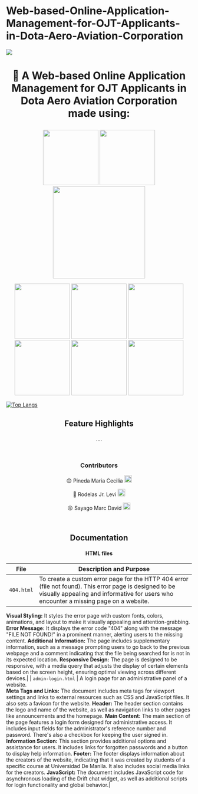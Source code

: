 # Web-based-Online-Application-Management-for-OJT-Applicants-in-Dota-Aero-Aviation-Corporation

<img src="https://i.imgur.com/ywrWCmu.jpeg">
<br>
    <h1 style="text-align: center;"><p align="center">💬 A Web-based Online Application Management for OJT Applicants in Dota Aero Aviation Corporation made using:</p></h1>
<p align="center">
    <img src="https://i.imgur.com/AafZJLN.png" width="150">
    <img src="https://i.imgur.com/k2bfXVm.png" width="150">
    <img src="https://i.imgur.com/KepRaPw.png" width="250">
</p>

<p align="center">
    <img src="https://i.imgur.com/gtaxMKh.png" width="150">
    <img src="https://i.imgur.com/qVxQNU1.png" width="150">
    <img src="https://i.imgur.com/QGDGv5x.png" width="150">
    <img src="https://i.imgur.com/uztBsTD.png" width="150">
    <img src="https://i.imgur.com/nIlpdxR.png" width="150">
    <img src="https://i.imgur.com/bqqdfpn.png" width="150">
</p>

[![Top Langs](https://github-readme-stats.vercel.app/api/top-langs/?username=LaffeyTaffey)](https://github.com/LaffeyTaffey/github-readme-stats)
<br>

<h2><p align="center">Feature Highlights</p></h2>
<p align="center">
....
</p>

<br>
    <h3 style="text-align: center;"><p align="center">Contributors</p></h3>
<p align="center"> 
    😊 Pineda Maria Cecilia
    <a href="https://www.facebook.com/Raicem.Caelia.79">
        <img src="https://img.icons8.com/color/48/000000/facebook.png" width="20">
</p>
    </a>
<p align="center">
    🤪 Rodelas Jr. Levi
    <a href="https://www.facebook.com/Danke.Danke11/">
        <img src="https://img.icons8.com/color/48/000000/facebook.png" width="20">
</p>
    </a>
<p align="center">
    😜 Sayago Marc David
    <a href="https://www.facebook.com/Naixs">
        <img src="https://img.icons8.com/color/48/000000/facebook.png" width="20">
    </a>
</p>

<br>

<h2><p align="center">Documentation</p></h2>
<h4><p align="center">HTML files</p></h4>

| File | Description and Purpose |
| --- | --- |
| `404.html` |  To create a custom error page for the HTTP 404 error (file not found). This error page is designed to be visually appealing and informative for users who encounter a missing page on a website. 
**Visual Styling:** It styles the error page with custom fonts, colors, animations, and layout to make it visually appealing and attention-grabbing. 
**Error Message:** It displays the error code "404" along with the message "FILE NOT FOUND!" in a prominent manner, alerting users to the missing content. 
**Additional Information:** The page includes supplementary information, such as a message prompting users to go back to the previous webpage and a comment indicating that the file being searched for is not in its expected location. 
**Responsive Design:** The page is designed to be responsive, with a media query that adjusts the display of certain elements based on the screen height, ensuring optimal viewing across different devices.|
| `admin-login.html` | A login page for an administrative panel of a website.  
**Meta Tags and Links:** The document includes meta tags for viewport settings and links to external resources such as CSS and JavaScript files. It also sets a favicon for the website. 
**Header:** The header section contains the logo and name of the website, as well as navigation links to other pages like announcements and the homepage. 
**Main Content:** The main section of the page features a login form designed for administrative access. It includes input fields for the administrator's reference number and password. There's also a checkbox for keeping the user signed in. 
**Information Section:** This section provides additional options and assistance for users. It includes links for forgotten passwords and a button to display help information. 
**Footer:** The footer displays information about the creators of the website, indicating that it was created by students of a specific course at Universidad De Manila. It also includes social media links for the creators. 
**JavaScript:** The document includes JavaScript code for asynchronous loading of the Drift chat widget, as well as additional scripts for login functionality and global behavior.|









